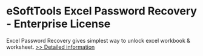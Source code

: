 # eSoftTools Excel Password Recovery - Enterprise License
Excel Password Recovery gives simplest way to unlock excel workbook & worksheet.
[>> Detailed information](https://secure.shareit.com/shareit/product.html?productid=300877419&affiliateid=200057808)